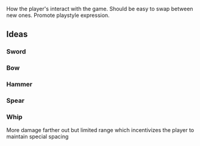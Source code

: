 How the player's interact with the game. Should be easy to swap between new ones. Promote playstyle expression.
## Ideas
### Sword
### Bow
### Hammer
### Spear
### Whip
More damage farther out but limited range which incentivizes the player to maintain special spacing